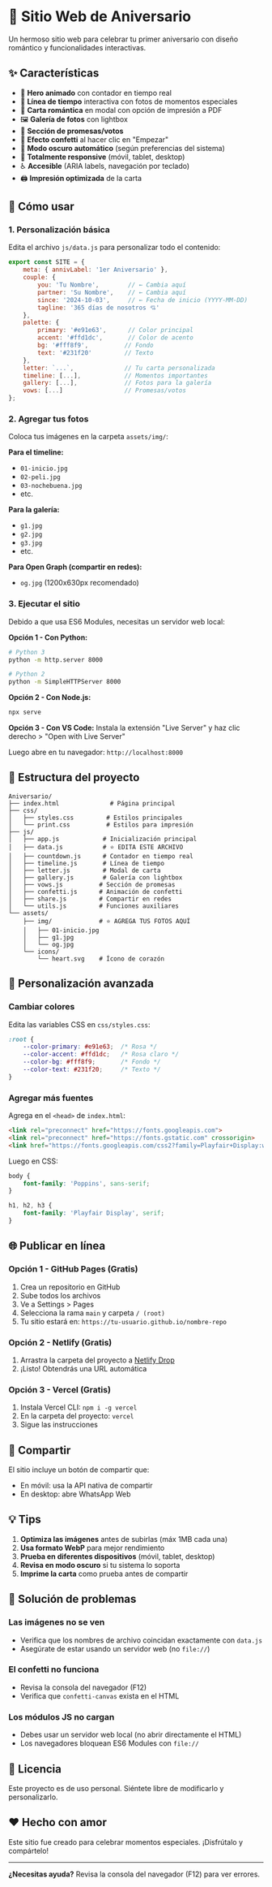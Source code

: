 # 💝 Sitio Web de Aniversario

Un hermoso sitio web para celebrar tu primer aniversario con diseño romántico y funcionalidades interactivas.

## ✨ Características

- 🎉 **Hero animado** con contador en tiempo real
- 📅 **Línea de tiempo** interactiva con fotos de momentos especiales
- 💌 **Carta romántica** en modal con opción de impresión a PDF
- 🖼️ **Galería de fotos** con lightbox
- 💍 **Sección de promesas/votos**
- 🎊 **Efecto confetti** al hacer clic en "Empezar"
- 🌙 **Modo oscuro automático** (según preferencias del sistema)
- 📱 **Totalmente responsive** (móvil, tablet, desktop)
- ♿ **Accesible** (ARIA labels, navegación por teclado)
- 🖨️ **Impresión optimizada** de la carta

## 🚀 Cómo usar

### 1. Personalización básica

Edita el archivo `js/data.js` para personalizar todo el contenido:

```javascript
export const SITE = {
    meta: { annivLabel: '1er Aniversario' },
    couple: {
        you: 'Tu Nombre',        // ← Cambia aquí
        partner: 'Su Nombre',    // ← Cambia aquí
        since: '2024-10-03',     // ← Fecha de inicio (YYYY-MM-DD)
        tagline: '365 días de nosotros 💘'
    },
    palette: {
        primary: '#e91e63',      // Color principal
        accent: '#ffd1dc',       // Color de acento
        bg: '#fff8f9',          // Fondo
        text: '#231f20'         // Texto
    },
    letter: `...`,              // Tu carta personalizada
    timeline: [...],            // Momentos importantes
    gallery: [...],             // Fotos para la galería
    vows: [...]                 // Promesas/votos
};
```

### 2. Agregar tus fotos

Coloca tus imágenes en la carpeta `assets/img/`:

**Para el timeline:**
- `01-inicio.jpg`
- `02-peli.jpg`
- `03-nochebuena.jpg`
- etc.

**Para la galería:**
- `g1.jpg`
- `g2.jpg`
- `g3.jpg`
- etc.

**Para Open Graph (compartir en redes):**
- `og.jpg` (1200x630px recomendado)

### 3. Ejecutar el sitio

Debido a que usa ES6 Modules, necesitas un servidor web local:

**Opción 1 - Con Python:**
```bash
# Python 3
python -m http.server 8000

# Python 2
python -m SimpleHTTPServer 8000
```

**Opción 2 - Con Node.js:**
```bash
npx serve
```

**Opción 3 - Con VS Code:**
Instala la extensión "Live Server" y haz clic derecho > "Open with Live Server"

Luego abre en tu navegador: `http://localhost:8000`

## 📁 Estructura del proyecto

```
Aniversario/
├── index.html              # Página principal
├── css/
│   ├── styles.css         # Estilos principales
│   └── print.css          # Estilos para impresión
├── js/
│   ├── app.js            # Inicialización principal
│   ├── data.js           # ⭐ EDITA ESTE ARCHIVO
│   ├── countdown.js      # Contador en tiempo real
│   ├── timeline.js       # Línea de tiempo
│   ├── letter.js         # Modal de carta
│   ├── gallery.js        # Galería con lightbox
│   ├── vows.js          # Sección de promesas
│   ├── confetti.js      # Animación de confetti
│   ├── share.js         # Compartir en redes
│   └── utils.js         # Funciones auxiliares
└── assets/
    ├── img/             # ⭐ AGREGA TUS FOTOS AQUÍ
    │   ├── 01-inicio.jpg
    │   ├── g1.jpg
    │   └── og.jpg
    └── icons/
        └── heart.svg    # Ícono de corazón
```

## 🎨 Personalización avanzada

### Cambiar colores

Edita las variables CSS en `css/styles.css`:

```css
:root {
    --color-primary: #e91e63;  /* Rosa */
    --color-accent: #ffd1dc;   /* Rosa claro */
    --color-bg: #fff8f9;       /* Fondo */
    --color-text: #231f20;     /* Texto */
}
```

### Agregar más fuentes

Agrega en el `<head>` de `index.html`:

```html
<link rel="preconnect" href="https://fonts.googleapis.com">
<link rel="preconnect" href="https://fonts.gstatic.com" crossorigin>
<link href="https://fonts.googleapis.com/css2?family=Playfair+Display:wght@700&family=Poppins:wght@300;400;600&display=swap" rel="stylesheet">
```

Luego en CSS:

```css
body {
    font-family: 'Poppins', sans-serif;
}

h1, h2, h3 {
    font-family: 'Playfair Display', serif;
}
```

## 🌐 Publicar en línea

### Opción 1 - GitHub Pages (Gratis)

1. Crea un repositorio en GitHub
2. Sube todos los archivos
3. Ve a Settings > Pages
4. Selecciona la rama `main` y carpeta `/ (root)`
5. Tu sitio estará en: `https://tu-usuario.github.io/nombre-repo`

### Opción 2 - Netlify (Gratis)

1. Arrastra la carpeta del proyecto a [Netlify Drop](https://app.netlify.com/drop)
2. ¡Listo! Obtendrás una URL automática

### Opción 3 - Vercel (Gratis)

1. Instala Vercel CLI: `npm i -g vercel`
2. En la carpeta del proyecto: `vercel`
3. Sigue las instrucciones

## 📱 Compartir

El sitio incluye un botón de compartir que:
- En móvil: usa la API nativa de compartir
- En desktop: abre WhatsApp Web

## 💡 Tips

1. **Optimiza las imágenes** antes de subirlas (máx 1MB cada una)
2. **Usa formato WebP** para mejor rendimiento
3. **Prueba en diferentes dispositivos** (móvil, tablet, desktop)
4. **Revisa en modo oscuro** si tu sistema lo soporta
5. **Imprime la carta** como prueba antes de compartir

## 🐛 Solución de problemas

### Las imágenes no se ven
- Verifica que los nombres de archivo coincidan exactamente con `data.js`
- Asegúrate de estar usando un servidor web (no `file://`)

### El confetti no funciona
- Revisa la consola del navegador (F12)
- Verifica que `confetti-canvas` exista en el HTML

### Los módulos JS no cargan
- Debes usar un servidor web local (no abrir directamente el HTML)
- Los navegadores bloquean ES6 Modules con `file://`

## 📄 Licencia

Este proyecto es de uso personal. Siéntete libre de modificarlo y personalizarlo.

## ❤️ Hecho con amor

Este sitio fue creado para celebrar momentos especiales. ¡Disfrútalo y compártelo!

---

**¿Necesitas ayuda?** Revisa la consola del navegador (F12) para ver errores.

